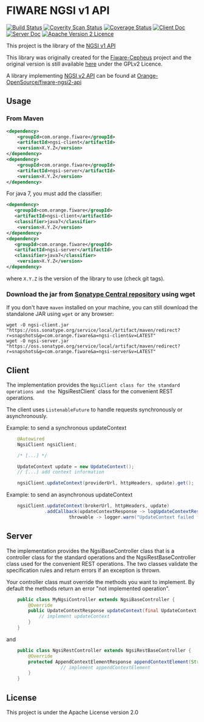 # FIWARE NGSI v1 API

[![Build Status](https://travis-ci.org/Orange-OpenSource/fiware-ngsi-api.svg?branch=master)](https://travis-ci.org/Orange-OpenSource/fiware-ngsi-api)
[![Coverity Scan Status](https://scan.coverity.com/projects/7972/badge.svg)](https://scan.coverity.com/projects/7972)
[![Coverage Status](https://coveralls.io/repos/github/Orange-OpenSource/fiware-ngsi-api/badge.svg?branch=master)](https://coveralls.io/github/Orange-OpenSource/fiware-ngsi-api?branch=master)
[![Client Doc](https://img.shields.io/badge/client%20doc-latest-brightgreen.svg)](http://www.javadoc.io/doc/com.orange.fiware/ngsi-client)
[![Server Doc](https://img.shields.io/badge/server%20doc-latest-brightgreen.svg)](http://www.javadoc.io/doc/com.orange.fiware/ngsi-server)
[![Apache Version 2 Licence](https://img.shields.io/badge/License-Apache%20Version%202-blue.svg)](LICENSE.txt)

This project is the library of the [NGSI v1 API](http://forge.fiware.org/plugins/mediawiki/wiki/fiware/index.php/FI-WARE_NGSI:_publicly_available_documents)

This library was originally created for the [Fiware-Cepheus](https://github.com/Orange-OpenSource/fiware-cepheus) project
and the original version is still available [here](https://github.com/Orange-OpenSource/fiware-cepheus/tree/0.1.5/cepheus-ngsi)
under the GPLv2 Licence.

A library implementing [NGSI v2 API](http://telefonicaid.github.io/fiware-orion/api/v2/) can be found
at [Orange-OpenSource/fiware-ngsi2-api](https://github.com/Orange-OpenSource/fiware-ngsi2-api)

## Usage

### From Maven

```xml
<dependency>
    <groupId>com.orange.fiware</groupId>
    <artifactId>ngsi-client</artifactId>
    <version>X.Y.Z</version>
</dependency>
<dependency>
    <groupId>com.orange.fiware</groupId>
    <artifactId>ngsi-server</artifactId>
    <version>X.Y.Z</version>
</dependency>
```

For java 7, you must add the classifier:

```xml
<dependency>
   <groupId>com.orange.fiware</groupId>
   <artifactId>ngsi-client</artifactId>
   <classifier>java7</classifier>
    <version>X.Y.Z</version>
</dependency>
<dependency>
   <groupId>com.orange.fiware</groupId>
   <artifactId>ngsi-server</artifactId>
   <classifier>java7</classifier>
    <version>X.Y.Z</version>
</dependency>
```

where `X.Y.Z` is the version of the library to use (check git tags).

### Download the jar from [Sonatype Central repository](http://central.sonatype.org/) using wget

If you don't have `maven` installed on your machine, you can still download the standalone JAR using `wget` or any browser:

    wget -O ngsi-client.jar "https://oss.sonatype.org/service/local/artifact/maven/redirect?r=snapshots&g=com.orange.fiware&a=ngsi-client&v=LATEST"
    wget -O ngsi-server.jar "https://oss.sonatype.org/service/local/artifact/maven/redirect?r=snapshots&g=com.orange.fiware&a=ngsi-server&v=LATEST"


## Client

The implementation provides the `NgsiClient class for the standard operations
and the `NgsiRestClient` class for the convenient REST operations.

The client uses `ListenableFuture` to handle requests synchronously or asynchronously.

Example: to send a synchronous updateContext

```java
    @Autowired
    NgsiClient ngsiClient;

    /* [...] */

    UpdateContext update = new UpdateContext();
    // [...] add context information

    ngsiClient.updateContext(providerUrl, httpHeaders, update).get();
```

Example: to send an asynchronous updateContext

```java
    ngsiClient.updateContext(brokerUrl, httpHeaders, update)
              .addCallback(updateContextResponse -> logUpdateContextResponse(updateContextResponse, brokerUrl),
                       throwable -> logger.warn("UpdateContext failed for {}", brokerUrl, throwable));
```

## Server

The implementation provides the NgsiBaseController class that is a controller class for the standard operations and
the NgsiRestBaseController class used for the convenient REST operations.
The two classes validate the specification rules and return errors if an exception is thrown.

Your controller class must override the methods you want to implement.
By default the methods return an error "not implemented operation".

```java
    public class MyNgsiController extends NgsiBaseController {
        @Override
        public UpdateContextResponse updateContext(final UpdateContext update) throws Exception {
            // implement updateContext
        }
    }
```

and

```java
    public class NgsiRestController extends NgsiRestBaseController {
        @Override
        protected AppendContextElementResponse appendContextElement(String entityID, AppendContextElement appendContextElement) throws Exception {
                    // implement appendContextElement
        }
    }
```

## License

This project is under the Apache License version 2.0
